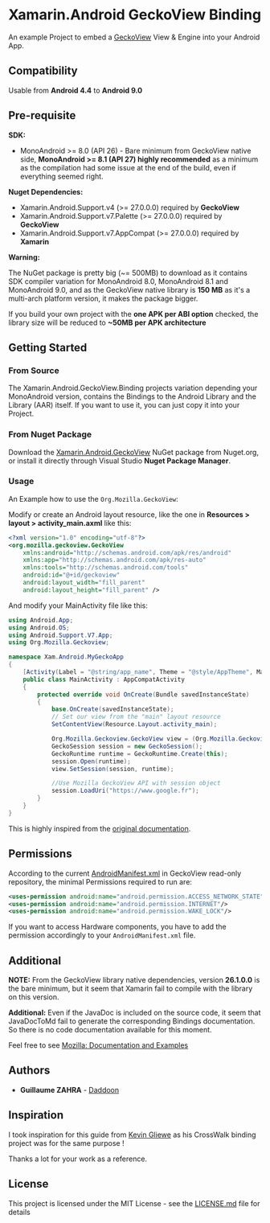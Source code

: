 # Xamarin.Android GeckoView Binding

An example Project to embed a [GeckoView](https://wiki.mozilla.org/Mobile/GeckoView) View & Engine into your Android App.

## Compatibility

Usable from **Android 4.4** to **Android 9.0**

## Pre-requisite

**SDK:**
- MonoAndroid >= 8.0 (API 26) - Bare minimum from GeckoView native side, **MonoAndroid >= 8.1 (API 27) highly recommended** as a minimum as the compilation had some issue at the end of the build, even if everything seemed right.

**Nuget Dependencies:**
- Xamarin.Android.Support.v4 (>= 27.0.0.0) required by **GeckoView**
- Xamarin.Android.Support.v7.Palette (>= 27.0.0.0) required by **GeckoView**
- Xamarin.Android.Support.v7.AppCompat (>= 27.0.0.0) required by **Xamarin**

**Warning:**

The NuGet package is pretty big (~= 500MB) to download as it contains SDK compiler variation for MonoAndroid 8.0, MonoAndroid 8.1 and MonoAndroid 9.0, and as the GeckoView native library is **150 MB** as it's a multi-arch platform version, it makes the package bigger.

If you build your own project with the **one APK per ABI option** checked, the library size will be reduced to **~50MB per APK architecture**

## Getting Started

### From Source

The Xamarin.Android.GeckoView.Binding projects variation depending your MonoAndroid version, contains the Bindings to the Android Library and the Library (AAR) itself. If you want to use it, you can just copy it into your Project.

### From Nuget Package

Download the [Xamarin.Android.GeckoView](https://www.nuget.org/packages/Xamarin.Android.GeckoView/) NuGet package from Nuget.org, or install it directly through Visual Studio **Nuget Package Manager**.

### Usage

An Example how to use the `Org.Mozilla.GeckoView`:

Modify or create an Android layout resource, like the one in **Resources > layout > activity_main.axml** like this:

```xml
<?xml version="1.0" encoding="utf-8"?>
<org.mozilla.geckoview.GeckoView
    xmlns:android="http://schemas.android.com/apk/res/android"
    xmlns:app="http://schemas.android.com/apk/res-auto"
    xmlns:tools="http://schemas.android.com/tools"
    android:id="@+id/geckoview"
    android:layout_width="fill_parent"
    android:layout_height="fill_parent" />
```

And modify your MainActivity file like this:

```csharp
using Android.App;
using Android.OS;
using Android.Support.V7.App;
using Org.Mozilla.Geckoview;

namespace Xam.Android.MyGeckoApp
{
    [Activity(Label = "@string/app_name", Theme = "@style/AppTheme", MainLauncher = true)]
    public class MainActivity : AppCompatActivity
    {
        protected override void OnCreate(Bundle savedInstanceState)
        {
            base.OnCreate(savedInstanceState);
            // Set our view from the "main" layout resource
            SetContentView(Resource.Layout.activity_main);

            Org.Mozilla.Geckoview.GeckoView view = (Org.Mozilla.Geckoview.GeckoView)FindViewById(Resource.Id.geckoview);
            GeckoSession session = new GeckoSession();
            GeckoRuntime runtime = GeckoRuntime.Create(this);
            session.Open(runtime);
            view.SetSession(session, runtime);

            //Use Mozilla GeckoView API with session object
            session.LoadUri("https://www.google.fr");
        }
    }
}
```

This is highly inspired from the [original documentation](https://wiki.mozilla.org/Mobile/GeckoView).

## Permissions

According to the current [AndroidManifest.xml](https://github.com/mozilla/gecko-dev/blob/master/mobile/android/geckoview/src/main/AndroidManifest.xml) in GeckoView read-only repository, the minimal Permissions required to run are:

```xml
<uses-permission android:name="android.permission.ACCESS_NETWORK_STATE"/>
<uses-permission android:name="android.permission.INTERNET"/>
<uses-permission android:name="android.permission.WAKE_LOCK"/>
```

If you want to access Hardware components, you have to add the permission accordingly to your `AndroidManifest.xml` file.

## Additional

**NOTE:** From the GeckoView library native dependencies, version **26.1.0.0** is the bare minimum, but it seem that Xamarin fail to compile with the library on this version.

**Additional:** Even if the JavaDoc is included on the source code, it seem that JavaDocToMd fail to generate the corresponding Bindings documentation. So there is no code documentation available for this moment.

Feel free to see [Mozilla: Documentation and Examples](https://wiki.mozilla.org/Mobile/GeckoView#Documentation_and_Examples)

## Authors

* **Guillaume ZAHRA** - [Daddoon](https://github.com/Daddoon)

## Inspiration

I took inspiration for this guide from [Kevin Gliewe](https://github.com/KevinGliewe) as his CrossWalk binding project was for the same purpose !

Thanks a lot for your work as a reference.

## License

This project is licensed under the MIT License - see the [LICENSE.md](LICENSE.md) file for details
